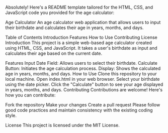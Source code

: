 
Absolutely! Here's a README template tailored for the HTML, CSS, and JavaScript code you provided for the age calculator:

Age Calculator
An age calculator web application that allows users to input their birthdate and calculates their age in years, months, and days.

 <!-- If you have a screenshot, replace 'screenshot.png' with your actual file name -->

Table of Contents
Introduction
Features
How to Use
Contributing
License
Introduction
This project is a simple web-based age calculator created using HTML, CSS, and JavaScript. It takes a user's birthdate as input and calculates their age based on the current date.

Features
Input Date Field: Allows users to select their birthdate.
Calculate Button: Initiates the age calculation process.
Display: Shows the calculated age in years, months, and days.
How to Use
Clone this repository to your local machine.
Open index.html in your web browser.
Select your birthdate using the date picker.
Click the "Calculate" button to see your age displayed in years, months, and days.
Contributing
Contributions are welcome! Here's how you can contribute:

Fork the repository
Make your changes
Create a pull request
Please follow good code practices and maintain consistency with the existing coding style.

License
This project is licensed under the MIT License.

